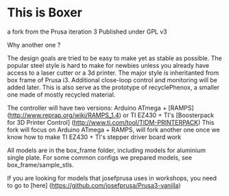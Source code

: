 # This is Boxer
a fork from the Prusa iteration 3
Published under GPL v3

Why another one ?

The design goals are tried to be easy to make yet as stable as possible.  The popular steel style is hard to make for newbies unless you already have access to a laser cutter or a 3d printer.  The major style is inheritanted from box frame of Prusa i3.  Additional close-loop control and monitoring will be added later.  This is also serve as the prototype of recyclePhenox, a smaller one made of mostly recycled material.   

The controller will have two versions:
Arduino ATmega + [RAMPS] (http://www.reprap.org/wiki/RAMPS_1.4) or TI EZ430 + TI's [Boosterpack for 3D Printer Control] (http://www.ti.com/tool/TIDM-PRINTERPACK)
This fork will focus on Arduino ATmega + RAMPS, will fork another one once we know how to make TI EZ430 + TI's stepper driver board work  

All models are in the box_frame folder, including models for aluminium single plate. For some common configs we prepared models, see box_frame/sample_stls.

If you are looking for models that josefprusa uses in workshops, you need to go to [here] (https://github.com/josefprusa/Prusa3-vanilla)
